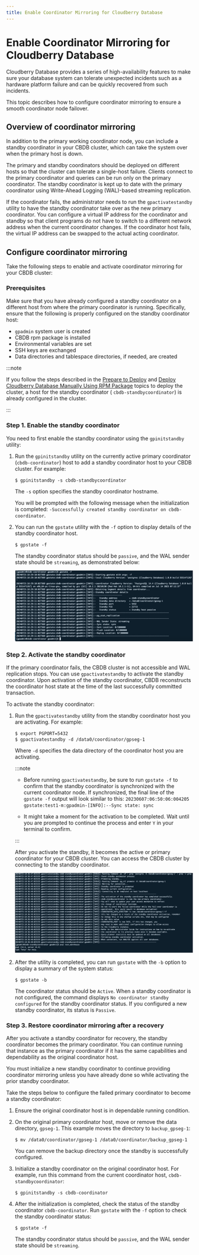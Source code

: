 ```yaml
---
title: Enable Coordinator Mirroring for Cloudberry Database
---
```


# Enable Coordinator Mirroring for Cloudberry Database

Cloudberry Database provides a series of high-availability features to make sure your database system can tolerate unexpected incidents such as a hardware platform failure and can be quickly recovered from such incidents.

This topic describes how to configure coordinator mirroring to ensure a smooth coordinator node failover.

## Overview of coordinator mirroring

In addition to the primary working coordinator node, you can include a standby coordinator in your CBDB cluster, which can take the system over when the primary host is down.

The primary and standby coordinators should be deployed on different hosts so that the cluster can tolerate a single-host failure. Clients connect to the primary coordinator and queries can be run only on the primary coordinator. The standby coordinator is kept up to date with the primary coordinator using Write-Ahead Logging (WAL)-based streaming replication.

If the coordinator fails, the administrator needs to run the `gpactivatestandby` utility to have the standby coordinator take over as the new primary coordinator. You can configure a virtual IP address for the coordinator and standby so that client programs do not have to switch to a different network address when the current coordinator changes. If the coordinator host fails, the virtual IP address can be swapped to the actual acting coordinator.

## Configure coordinator mirroring

Take the following steps to enable and activate coordinator mirroring for your CBDB cluster:

### Prerequisites

Make sure that you have already configured a standby coordinator on a different host from where the primary coordinator is running. Specifically, ensure that the following is properly configured on the standby coordinator host:

-   `gpadmin` system user is created
-   CBDB rpm package is installed
-   Environmental variables are set
-   SSH keys are exchanged
-   Data directories and tablespace directories, if needed, are created

:::note

If you follow the steps described in the [Prepare to Deploy](https://cloudberrydb.org/docs/cbdb-op-prepare-to-deploy) and [Deploy Cloudberry Database Manually Using RPM Package](https://cloudberrydb.org/docs/cbdb-op-deploy-guide) topics to deploy the cluster, a host for the standby coordinator ( `cbdb-standbycoordinator`) is already configured in the cluster.

:::

### Step 1. Enable the standby coordinator

You need to first enable the standby coordinator using the `gpinitstandby` utility:

1. Run the `gpinitstandby` utility on the currently active primary coordinator (`cbdb-coordinator`) host to add a standby coordinator host to your CBDB cluster. For example:

    ```
    $ gpinitstandby -s cbdb-standbycoordinator
    ```

    The `-s` option specifies the standby coordinator hostname.

    You will be prompted with the following message when the initialization is completed: `-Successfully created standby coordinator on cbdb-coordinator`.

2. You can run the `gpstate` utility with the `-f` option to display details of the standby coordinator host.

    ```
    $ gpstate -f
    ```

    The standby coordinator status should be `passive`, and the WAL sender state should be `streaming`, as demonstrated below:

    ![init standby](../media/init-standby.png)

### Step 2. Activate the standby coordinator

If the primary coordinator fails, the CBDB cluster is not accessible and WAL replication stops. You can use `gpactivatestandby` to activate the standby coordinator. Upon activation of the standby coordinator, CBDB reconstructs the coordinator host state at the time of the last successfully committed transaction.

To activate the standby coordinator:

1. Run the `gpactivatestandby` utility from the standby coordinator host you are activating. For example:

    ```
    $ export PGPORT=5432
    $ gpactivatestandby -d /data0/coordinator/gpseg-1
    ```

    Where `-d` specifies the data directory of the coordinator host you are activating.

    :::note

    - Before running `gpactivatestandby`, be sure to run `gpstate -f` to confirm that the standby coordinator is synchronized with the current coordinator node. If synchronized, the final line of the `gpstate -f` output will look similar to this: `20230607:06:50:06:004205 gpstate:test1-m:gpadmin-[INFO]:--Sync state: sync`
    
    - It might take a moment for the activation to be completed. Wait until you are prompted to continue the process and enter `Y` in your terminal to confirm.

    :::

    After you activate the standby, it becomes the active or primary coordinator for your CBDB cluster. You can access the CBDB cluster by connecting to the standby coordinator.

    ![activate standby](../media/activate-standby.png)

2. After the utility is completed, you can run `gpstate` with the `-b` option to display a summary of the system status:

    ```
    $ gpstate -b
    ```

    The coordinator status should be `Active`. When a standby coordinator is not configured, the command displays `No coordinator standby configured` for the standby coordinator status. If you configured a new standby coordinator, its status is `Passive`.

### Step 3. Restore coordinator mirroring after a recovery

After you activate a standby coordinator for recovery, the standby coordinator becomes the primary coordinator. You can continue running that instance as the primary coordinator if it has the same capabilities and dependability as the original coordinator host.

You must initialize a new standby coordinator to continue providing coordinator mirroring unless you have already done so while activating the prior standby coordinator.

Take the steps below to configure the failed primary coordinator to become a standby coordinator:

1. Ensure the original coordinator host is in dependable running condition.

2. On the original primary coordinator host, move or remove the data directory, `gpseg-1`. This example moves the directory to `backup_gpseg-1`:

    ```
    $ mv /data0/coordinator/gpseg-1 /data0/coordinator/backup_gpseg-1
    ```

    You can remove the backup directory once the standby is successfully configured.

3. Initialize a standby coordinator on the original coordinator host. For example, run this command from the current coordinator host, `cbdb-standbycoordinator`:

    ```
    $ gpinitstandby -s cbdb-coordinator
    ```

4. After the initialization is completed, check the status of the standby coordinator `cbdb-coordinator`. Run `gpstate` with the `-f` option to check the standby coordinator status:

    ```
    $ gpstate -f
    ```

    The standby coordinator status should be `passive`, and the WAL sender state should be `streaming`.